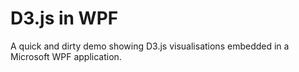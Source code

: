 # D3.js in WPF
A quick and dirty demo showing D3.js visualisations embedded in a Microsoft WPF application.

